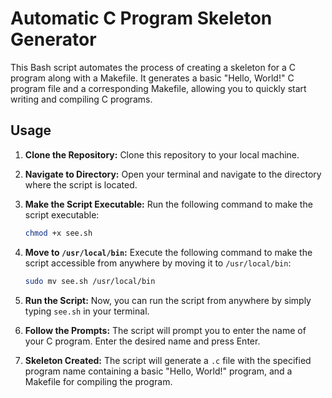 # Automatic C Program Skeleton Generator

This Bash script automates the process of creating a skeleton for a C program along with a Makefile. It generates a basic "Hello, World!" C program file and a corresponding Makefile, allowing you to quickly start writing and compiling C programs.

## Usage

1. **Clone the Repository:** Clone this repository to your local machine.

2. **Navigate to Directory:** Open your terminal and navigate to the directory where the script is located.

3. **Make the Script Executable:** Run the following command to make the script executable:

   ```bash
   chmod +x see.sh
   ```

4. **Move to `/usr/local/bin`:** Execute the following command to make the script accessible from anywhere by moving it to `/usr/local/bin`:

   ```bash
   sudo mv see.sh /usr/local/bin
   ```

5. **Run the Script:** Now, you can run the script from anywhere by simply typing `see.sh` in your terminal.

6. **Follow the Prompts:** The script will prompt you to enter the name of your C program. Enter the desired name and press Enter.

7. **Skeleton Created:** The script will generate a `.c` file with the specified program name containing a basic "Hello, World!" program, and a Makefile for compiling the program.
